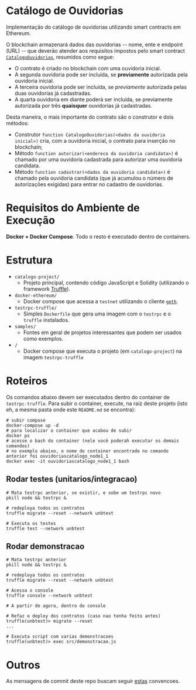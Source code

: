 # Catálogo de Ouvidorias

Implementação do catálogo de ouvidorias utilizando smart contracts em Ethereum.

O blockchain armazenará dados das ouvidorias -- nome, ente e endpoint (URL) -- que deverão atender aos requisitos
impostos pelo smart contract [`CatalogoOuvidorias`](catalogo-project/contracts/CatalogoOuvidorias.sol), resumidos como segue:

- O contrato é criado no blockchain com uma ouvidoria inicial.
- A segunda ouvidoria pode ser incluída, se **previamente** autorizada pela ouvidoria inicial.
- A terceira ouvidoria pode ser incluída, se _previamente_ autorizada pelas duas ouvidorias já cadastradas.
- A quarta ouvidoria em diante poderá ser incluída, se previamente autorizada por três **quaisquer** ouvidorias já cadastradas.

Desta maneira, o mais importante do contrato são o construtor e dois métodos:
- Construtor `function CatalogoOuvidorias(<dados da ouvidoria inicial>)` cria, com a ouvidoria inicial, o contrato para inserção no blockchain;
- Método `function autorizar(<endereco da ouvidoria candidata>)` é chamado por uma ouvidoria cadastrada para autorizar uma ouvidoria candidata.
- Método `function cadastrar(<dados da ouvidoria candidata>)` é chamado pela ouvidoria candidata (que já acumulou
 o número de autorizações exigidas) para entrar no cadastro de ouvidorias.

# Requisitos do Ambiente de Execução

**Docker + Docker Compose**. Todo o resto é executado dentro de containers.

# Estrutura

- `catalogo-project/`
    - Projeto principal, contendo código JavaScript e Solidity (utilizando o framework [Truffle](https://github.com/trufflesuite/truffle)).
- `docker-ethereum/`
    - Docker compose que acessa a `testnet` utilizando o cliente [`geth`](https://github.com/ethereum/go-ethereum/wiki/geth).
- `testrpc-truffle/`
    - Simples `Dockerfile` que gera uma imagem com o `testrpc` e o `truffle` instalados.
- `samples/`
    - Fontes em geral de projetos interessantes que podem ser usados como exemplos.
- `/`
    - Docker compose que executa o projeto (em `catalogo-project`) na imagem `testrpc-truffle`

# Roteiros

Os comandos abaixo devem ser executados dentro do container de `testrpc-truffle`. Para subir o container, execute,
na raiz deste projeto (isto eh, a mesma pasta onde este `README.md` se encontra):

```shell
# subir compose
docker-compose up -d
# para localizar o container que acabou de subir 
docker ps
# acesse o bash do container (nele você poderah executar os demais comandos)
# no exemplo abaixo, o nome do container encontrado no comando anterior foi ouvidoriascatalogo_node1_1
docker exec -it ouvidoriascatalogo_node1_1 bash
```

## Rodar testes (unitarios/integracao)

```shell
# Mata testrpc anterior, se existir, e sobe um testrpc novo
pkill node && testrpc &

# redeploya todos os contratos
truffle migrate --reset --network unbtest

# Executa os testes
truffle test --network unbtest
```

## Rodar demonstracao

```shell
# Mata testrpc anterior
pkill node && testrpc &

# redeploya todos os contratos
truffle migrate --reset --network unbtest

# Acessa o console
truffle console --network unbtest

# A partir de agora, dentro do console

# Refaz o deploy dos contratos (caso nao tenha feito antes)
truffle(unbtest)> migrate --reset
...

# Executa script com varias demonstracoes
truffle(unbtest)> exec src/demonstracao.js
```


# Outros

As mensagens de commit deste repo buscam seguir [estas](http://karma-runner.github.io/1.0/dev/git-commit-msg.html) convencoes.
